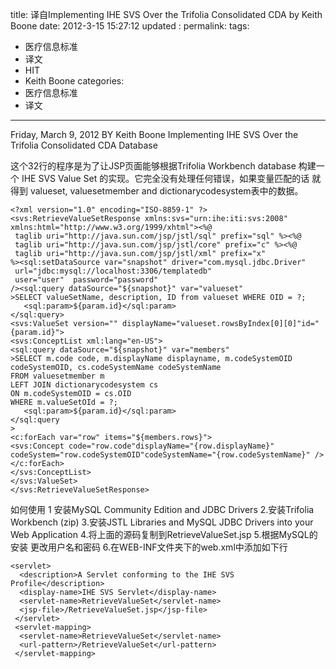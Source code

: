 title:   译自Implementing IHE SVS Over the Trifolia Consolidated CDA by  Keith Boone
date:  2012-3-15 15:27:12
updated	:
permalink:
tags:
- 医疗信息标准
- 译文
- HIT
- Keith Boone
categories:
- 医疗信息标准
- 译文
---

Friday, March 9, 2012 BY Keith Boone
Implementing IHE SVS Over the Trifolia Consolidated CDA Database  

这个32行的程序是为了让JSP页面能够根据Trifolia Workbench database 构建一个 IHE SVS Value Set 的实现。它完全没有处理任何错误，如果变量匹配的话 就得到 valueset, valuesetmember and dictionarycodesystem表中的数据。
```
<?xml version="1.0" encoding="ISO-8859-1" ?>
<svs:RetrieveValueSetResponse xmlns:svs="urn:ihe:iti:svs:2008" xmlns:html="http://www.w3.org/1999/xhtml"><%@
 taglib uri="http://java.sun.com/jsp/jstl/sql" prefix="sql" %><%@
 taglib uri="http://java.sun.com/jsp/jstl/core" prefix="c" %><%@
 taglib uri="http://java.sun.com/jsp/jstl/xml" prefix="x"
%><sql:setDataSource var="snapshot" driver="com.mysql.jdbc.Driver"
 url="jdbc:mysql://localhost:3306/templatedb"
 user="user"  password="password"
/><sql:query dataSource="${snapshot}" var="valueset"
>SELECT valueSetName, description, ID from valueset WHERE OID = ?;
   <sql:param>${param.id}</sql:param>
</sql:query>
<svs:ValueSet version="" displayName="valueset.rowsByIndex[0][0]"id="{param.id}">
<svs:ConceptList xml:lang="en-US">
<sql:query dataSource="${snapshot}" var="members"
>SELECT m.code code, m.displayName displayname, m.codeSystemOID codeSystemOID, cs.codeSystemName codeSystemName
FROM valuesetmember m
LEFT JOIN dictionarycodesystem cs
ON m.codeSystemOID = cs.OID
WHERE m.valueSetOId = ?;
   <sql:param>${param.id}</sql:param>
</sql:query
>
<c:forEach var="row" items="${members.rows}">
<svs:Concept code="row.code"displayName="{row.displayName}" codeSystem="row.codeSystemOID"codeSystemName="{row.codeSystemName}" />
</c:forEach>
</svs:ConceptList>
</svs:ValueSet>
</svs:RetrieveValueSetResponse>
```
如何使用
1 安装MySQL Community Edition and JDBC Drivers
2.安装Trifolia Workbench (zip)
3.安装JSTL Libraries and MySQL JDBC Drivers into your Web Application
4.将上面的源码复制到RetrieveValueSet.jsp
5.根据MySQL的安装 更改用户名和密码
6.在WEB-INF文件夹下的web.xml中添加如下行
```
<servlet>
  <description>A Servlet conforming to the IHE SVS Profile</description>
  <display-name>IHE SVS Servlet</display-name>
  <servlet-name>RetrieveValueSet</servlet-name>
  <jsp-file>/RetrieveValueSet.jsp</jsp-file>
 </servlet>
 <servlet-mapping>
  <servlet-name>RetrieveValueSet</servlet-name>
  <url-pattern>/RetrieveValueSet</url-pattern>
 </servlet-mapping>
```
